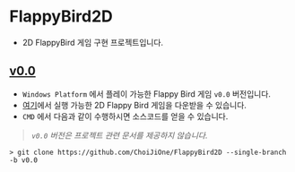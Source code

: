 # FlappyBird2D
- 2D FlappyBird 게임 구현 프로젝트입니다.

## [v0.0](https://github.com/ChoiJiOne/FlappyBird2D/tree/v0.0)
- `Windows Platform` 에서 플레이 가능한 Flappy Bird 게임 `v0.0` 버전입니다.
- [여기](https://github.com/ChoiJiOne/FlappyBird2D/releases/tag/v0.0)에서 실행 가능한 2D Flappy Bird 게임을 다운받을 수 있습니다.
- `CMD` 에서 다음과 같이 수행하시면 소스코드를 얻을 수 있습니다.
> *`v0.0` 버전은 프로젝트 관련 문서를 제공하지 않습니다.*

```
> git clone https://github.com/ChoiJiOne/FlappyBird2D --single-branch -b v0.0
```
